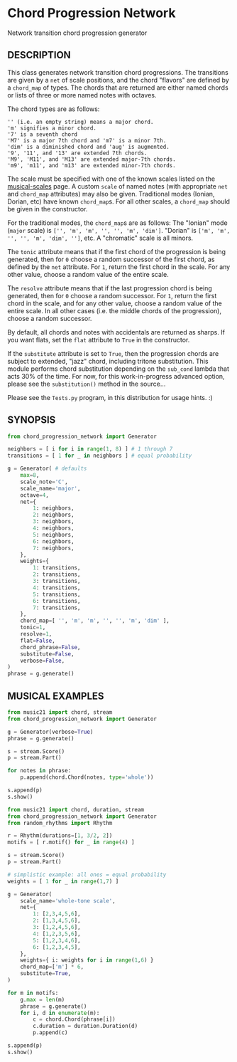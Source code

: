 # Chord Progression Network
Network transition chord progression generator

## DESCRIPTION

This class generates network transition chord progressions. The transitions are given by a `net` of scale positions, and the chord "flavors" are defined by a `chord_map` of types. The chords that are returned are either named chords or lists of three or more named notes with octaves.

The chord types are as follows:
```
'' (i.e. an empty string) means a major chord.
'm' signifies a minor chord.
'7' is a seventh chord
'M7' is a major 7th chord and 'm7' is a minor 7th.
'dim' is a diminished chord and 'aug' is augmented.
'9', '11', and '13' are extended 7th chords.
'M9', 'M11', and 'M13' are extended major-7th chords.
'm9', 'm11', and 'm13' are extended minor-7th chords.
```

The scale must be specified with one of the known scales listed on the [musical-scales](https://pypi.org/project/musical-scales/) page. A custom `scale` of named notes (with appropriate `net` and `chord_map` attributes) may also be given. Traditional modes (Ionian, Dorian, etc) have known `chord_map`s. For all other scales, a `chord_map` should be given in the constructor.

For the traditional modes, the `chord_map`s are as follows: The "Ionian" mode (`major` scale) is `['', 'm', 'm', '', '', 'm', 'dim']`. "Dorian" is `['m', 'm', '', '', 'm', 'dim', '']`, etc. A "chromatic" scale is all minors.

The `tonic` attribute means that if the first chord of the progression is being generated, then for `0` choose a random successor of the first chord, as defined by the `net` attribute. For `1`, return the first chord in the scale. For any other value, choose a random value of the entire scale.

The `resolve` attribute means that if the last progression chord is being generated, then for `0` choose a random successor. For `1`, return the first chord in the scale, and for any other value, choose a random value of the entire scale. In all other cases (i.e. the middle chords of the progression), choose a random successor.

By default, all chords and notes with accidentals are returned as sharps. If you want flats, set the `flat` attribute to `True` in the constructor.

If the `substitute` attribute is set to `True`, then the progression chords are subject to extended, "jazz" chord, including tritone substitution. This module performs chord substitution depending on the `sub_cond` lambda that acts 30% of the time. For now, for this work-in-progress advanced option, please see the `substitution()` method in the source...

Please see the `Tests.py` program, in this distribution for usage hints. :)

## SYNOPSIS
```python
from chord_progression_network import Generator

neighbors = [ i for i in range(1, 8) ] # 1 through 7
transitions = [ 1 for _ in neighbors ] # equal probability

g = Generator( # defaults
    max=8,
    scale_note='C',
    scale_name='major',
    octave=4,
    net={
        1: neighbors,
        2: neighbors,
        3: neighbors,
        4: neighbors,
        5: neighbors,
        6: neighbors,
        7: neighbors,
    },
    weights={
        1: transitions,
        2: transitions,
        3: transitions,
        4: transitions,
        5: transitions,
        6: transitions,
        7: transitions,
    },
    chord_map=[ '', 'm', 'm', '', '', 'm', 'dim' ],
    tonic=1,
    resolve=1,
    flat=False,
    chord_phrase=False,
    substitute=False,
    verbose=False,
)
phrase = g.generate()
```

## MUSICAL EXAMPLES
```python
from music21 import chord, stream
from chord_progression_network import Generator

g = Generator(verbose=True)
phrase = g.generate()

s = stream.Score()
p = stream.Part()

for notes in phrase:
    p.append(chord.Chord(notes, type='whole'))

s.append(p)
s.show()
```

```python
from music21 import chord, duration, stream
from chord_progression_network import Generator
from random_rhythms import Rhythm

r = Rhythm(durations=[1, 3/2, 2])
motifs = [ r.motif() for _ in range(4) ]

s = stream.Score()
p = stream.Part()

# simplistic example: all ones = equal probability
weights = [ 1 for _ in range(1,7) ]

g = Generator(
    scale_name='whole-tone scale',
    net={
        1: [2,3,4,5,6],
        2: [1,3,4,5,6],
        3: [1,2,4,5,6],
        4: [1,2,3,5,6],
        5: [1,2,3,4,6],
        6: [1,2,3,4,5],
    },
    weights={ i: weights for i in range(1,6) }
    chord_map=['m'] * 6,
    substitute=True,
)

for m in motifs:
    g.max = len(m)
    phrase = g.generate()
    for i, d in enumerate(m):
        c = chord.Chord(phrase[i])
        c.duration = duration.Duration(d)
        p.append(c)

s.append(p)
s.show()
```